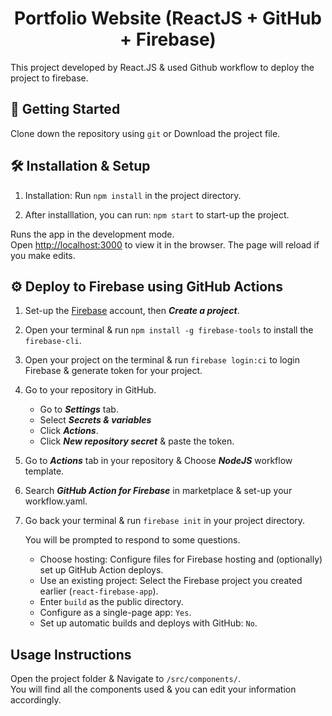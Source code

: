 <h1 align="center"> Portfolio Website (ReactJS + GitHub + Firebase) </h1>

This project developed by React.JS & used Github workflow to deploy the project to firebase.

## 🏁 Getting Started

Clone down the repository using `git` or Download the project file.

## 🛠 Installation & Setup

1. Installation: Run `npm install` in the project directory.

2. After installlation, you can run: `npm start` to start-up the project.

Runs the app in the development mode.\
Open [http://localhost:3000](http://localhost:3000) to view it in the browser.
The page will reload if you make edits.

## ⚙️ Deploy to Firebase using GitHub Actions

1. Set-up the <a href="https://console.firebase.google.com/">Firebase</a> account, then ***Create a project***.

2. Open your terminal & run `npm install -g firebase-tools` to install the `firebase-cli`.

3. Open your project on the terminal & run `firebase login:ci` to login Firebase & generate token for your project.

4. Go to your repository in GitHub.<br>

    * Go to ***Settings*** tab.
    * Select ***Secrets & variables***
    * Click ***Actions***.
    * Click ***New repository secret*** & paste the token.

6. Go to ***Actions*** tab in your repository & Choose ***NodeJS*** workflow template.

7. Search ***GitHub Action for Firebase*** in marketplace & set-up your workflow.yaml.

8. Go back your terminal & run `firebase init` in your project directory.<br>

   You will be prompted to respond to some questions.
   
     * Choose hosting: Configure files for Firebase hosting and (optionally) set up GitHub Action deploys.
     * Use an existing project: Select the Firebase project you created earlier (`react-firebase-app`).
     * Enter `build` as the public directory.
     * Configure as a single-page app: `Yes`.
     * Set up automatic builds and deploys with GitHub: `No`.
   
## Usage Instructions

Open the project folder & Navigate to `/src/components/`. <br/>
You will find all the components used & you can edit your information accordingly.
